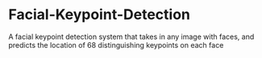# Facial-Keypoint-Detection
A facial keypoint detection system that takes in any image with faces, and predicts the location of 68 distinguishing keypoints on each face

